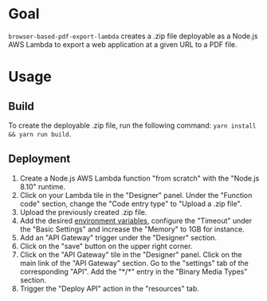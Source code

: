 # Goal

`browser-based-pdf-export-lambda` creates a .zip file deployable as a Node.js AWS Lambda to export a web application at a given URL to a PDF file.

# Usage

## Build

To create the deployable .zip file, run the following command: `yarn install && yarn run build`.

## Deployment

1.  Create a Node.js AWS Lambda function "from scratch" with the "Node.js 8.10" runtime.
2.  Click on your Lambda tile in the "Designer" panel.
    Under the "Function code" section, change the "Code entry type" to "Upload a .zip file".
3.  Upload the previously created .zip file.
4.  Add the desired [environment variables](config.js), configure the "Timeout" under the "Basic Settings" and increase the "Memory" to 1GB for instance.
5.  Add an "API Gateway" trigger under the "Designer" section.
6.  Click on the "save" button on the upper right corner.
7.  Click on the "API Gateway" tile in the "Designer" panel.
    Click on the main link of the "API Gateway" section.
    Go to the "settings" tab of the corresponding "API".
    Add the "\*/\*" entry in the "Binary Media Types" section.
8.  Trigger the "Deploy API" action in the "resources" tab.
